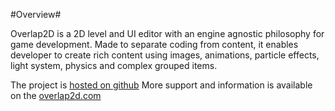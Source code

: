 #Overview#

Overlap2D is a 2D level and UI editor with an engine agnostic philosophy for game development. Made to separate coding from content, it enables developer to create rich content using images, animations, particle effects, light system, physics and complex grouped items.


The project is [hosted on github](https://github.com/UnderwaterApps/overlap2d)
More support and information is available on the [overlap2d.com](http://overlap2d.com/)